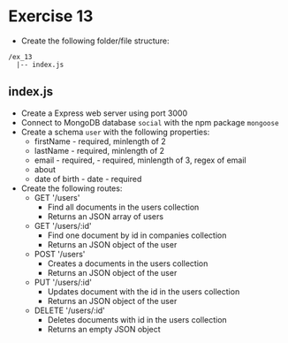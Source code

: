 # Exercise 13

* Create the following folder/file structure:
```
/ex_13
  |-- index.js
```

## index.js
* Create a Express web server using port 3000
* Connect to MongoDB database `social` with the npm package `mongoose`
* Create a schema `user` with the following properties:
  * firstName - required, minlength of 2
  * lastName - required, minlength of 2
  * email - required, - required, minlength of 3, regex of email
  * about
  * date of birth - date - required
* Create the following routes:
  * GET '/users'
    * Find all documents in the users collection
    * Returns an JSON array of users
  * GET '/users/:id'
    * Find one document by id in companies collection
    * Returns an JSON object of the user
  * POST '/users'
    * Creates a documents in the users collection
    * Returns an JSON object of the user
  * PUT '/users/:id'
    * Updates document with the id in the users collection
    * Returns an JSON object of the user
  * DELETE '/users/:id'
    * Deletes documents with id in the users collection
    * Returns an empty JSON object
